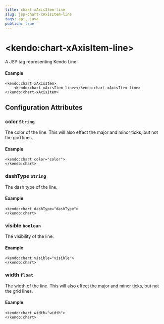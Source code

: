 ```yaml
---
title: chart-xAxisItem-line
slug: jsp-chart-xAxisItem-line
tags: api, java
publish: true
---
```


# \<kendo:chart-xAxisItem-line\>
A JSP tag representing Kendo Line.

#### Example
    <kendo:chart-xAxisItem>
        <kendo:chart-xAxisItem-line></kendo:chart-xAxisItem-line>
    </kendo:chart-xAxisItem>


## Configuration Attributes


### color `String`

The color of the line. This will also effect the major and minor ticks, but
not the grid lines.

#### Example
    <kendo:chart color="color">
    </kendo:chart>



### dashType `String`

The dash type of the line.

#### Example
    <kendo:chart dashType="dashType">
    </kendo:chart>



### visible `boolean`

The visibility of the line.

#### Example
    <kendo:chart visible="visible">
    </kendo:chart>



### width `float`

The width of the line. This will also effect the major and minor ticks, but
not the grid lines.

#### Example
    <kendo:chart width="width">
    </kendo:chart>


